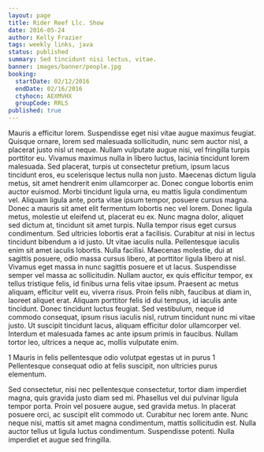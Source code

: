 ```yaml
---
layout: page
title: Rider Reef Llc. Show
date: 2016-05-24
author: Kelly Frazier
tags: weekly links, java
status: published
summary: Sed tincidunt nisi lectus, vitae.
banner: images/banner/people.jpg
booking:
  startDate: 02/12/2016
  endDate: 02/16/2016
  ctyhocn: AEXMVHX
  groupCode: RRLS
published: true
---
```

Mauris a efficitur lorem. Suspendisse eget nisi vitae augue maximus feugiat. Quisque ornare, lorem sed malesuada sollicitudin, nunc sem auctor nisl, a placerat justo nisl ut neque. Nullam vulputate augue nisi, vel fringilla turpis porttitor eu. Vivamus maximus nulla in libero luctus, lacinia tincidunt lorem malesuada. Sed placerat, turpis ut consectetur pretium, ipsum lacus tincidunt eros, eu scelerisque lectus nulla non justo. Maecenas dictum ligula metus, sit amet hendrerit enim ullamcorper ac. Donec congue lobortis enim auctor euismod. Morbi tincidunt ligula urna, eu mattis ligula condimentum vel. Aliquam ligula ante, porta vitae ipsum tempor, posuere cursus magna. Donec a mauris sit amet elit fermentum lobortis nec vel lorem. Donec ligula metus, molestie ut eleifend ut, placerat eu ex. Nunc magna dolor, aliquet sed dictum at, tincidunt sit amet turpis. Nulla tempor risus eget cursus condimentum. Sed ultricies lobortis erat a facilisis. Curabitur at nisi in lectus tincidunt bibendum a id justo.
Ut vitae iaculis nulla. Pellentesque iaculis enim sit amet iaculis lobortis. Nulla facilisi. Maecenas molestie, dui at sagittis posuere, odio massa cursus libero, at porttitor ligula libero at nisl. Vivamus eget massa in nunc sagittis posuere et ut lacus. Suspendisse semper vel massa ac sollicitudin. Nullam auctor, ex quis efficitur tempor, ex tellus tristique felis, id finibus urna felis vitae ipsum. Praesent ac metus aliquam, efficitur velit eu, viverra risus. Proin felis nibh, faucibus at diam in, laoreet aliquet erat. Aliquam porttitor felis id dui tempus, id iaculis ante tincidunt. Donec tincidunt luctus feugiat. Sed vestibulum, neque id commodo consequat, ipsum risus iaculis nisl, rutrum tincidunt nunc mi vitae justo. Ut suscipit tincidunt lacus, aliquam efficitur dolor ullamcorper vel. Interdum et malesuada fames ac ante ipsum primis in faucibus. Nullam tortor leo, ultrices a neque ac, mollis vulputate enim.

1 Mauris in felis pellentesque odio volutpat egestas ut in purus
1 Pellentesque consequat odio at felis suscipit, non ultricies purus elementum.

Sed consectetur, nisi nec pellentesque consectetur, tortor diam imperdiet magna, quis gravida justo diam sed mi. Phasellus vel dui pulvinar ligula tempor porta. Proin vel posuere augue, sed gravida metus. In placerat posuere orci, ac suscipit elit commodo ut. Curabitur nec lorem ante. Nunc neque nisi, mattis sit amet magna condimentum, mattis sollicitudin est. Nulla auctor tellus ut ligula luctus condimentum. Suspendisse potenti. Nulla imperdiet et augue sed fringilla.
